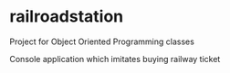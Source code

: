 # railroadstation
Project for Object Oriented Programming classes

Console application which imitates buying railway ticket
